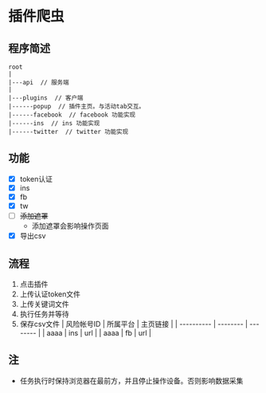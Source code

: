 # 插件爬虫

## 程序简述
```
root
|
|---api  // 服务端
|
|---plugins  // 客户端
|------popup  // 插件主页。与活动tab交互。
|------facebook  // facebook 功能实现
|------ins  // ins 功能实现
|------twitter  // twitter 功能实现
```
## 功能
+ [x] token认证
+ [x] ins
+ [x] fb
+ [x] tw
+ [ ] ~~添加遮罩~~
  + 添加遮罩会影响操作页面
+ [x] 导出csv

## 流程
1. 点击插件
2. 上传认证token文件
3. 上传关键词文件
4. 执行任务并等待
5. 保存csv文件
   | 风险帐号ID | 所属平台 | 主页链接 |
   | ---------- | -------- | -------- |
   | aaaa       | ins      | url      |
   | aaaa       | fb       | url      |

## 注

+ 任务执行时保持浏览器在最前方，并且停止操作设备。否则影响数据采集